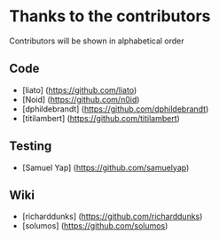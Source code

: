 Thanks to the contributors
==========================

Contributors will be shown in alphabetical order

Code
----
  * [liato] (https://github.com/liato)
  * [Noid] (https://github.com/n0id)
  * [dphildebrandt] (https://github.com/dphildebrandt)
  * [titilambert] (https://github.com/titilambert)

Testing
-------
  * [Samuel Yap] (https://github.com/samuelyap)

Wiki
----
  * [richarddunks] (https://github.com/richarddunks)
  * [solumos] (https://github.com/solumos)
